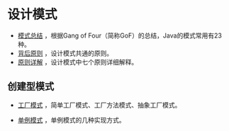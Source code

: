 # 设计模式

- [模式总结](pattern.md) ，根据Gang of Four（简称GoF）的总结，Java的模式常用有23种。
- [背后原则](principle.md) ，设计模式共通的原则。
- [原则详解](principle_list.md) ，设计模式中七个原则详细解释。

## 创建型模式

- [工厂模式](pattern_factory.md) ，简单工厂模式、工厂方法模式、抽象工厂模式。

- [单例模式](pattern_singleton.md) ，单例模式的几种实现方式。
